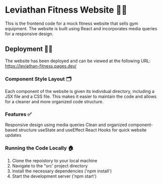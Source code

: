 # Leviathan Fitness Website 🏋️‍♂️
This is the frontend code for a mock fitness website that sells gym equipment. The website is built using React and incorporates media queries for a responsive design.

## Deployment 👨‍💻
The website has been deployed and can be viewed at the following URL: https://leviathan-fitness.pages.dev/

### Component Style Layout 🗂
Each component of the website is given its individual directory, including a JSX file and a CSS file. This makes it easier to maintain the code and allows for a cleaner and more organized code structure.

### Features ✅
Responsive design using media queries
Clean and organized component-based structure
useState and useEffect React Hooks for quick website updates 

### Running the Code Locally 🏠
1) Clone the repoistory to your local machine
2) Navigate to the "src' project directory
3) Install the necessary dependencies ('npm install')
4) Start the development server ('npm start')

